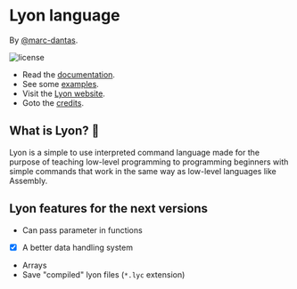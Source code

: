 # Lyon language
By [@marc-dantas](https://github.com/marc-dantas).

![license](https://img.shields.io/github/license/marc-dantas/lyon?style=flat-square)

- Read the [documentation](./markdown_docs/index.md).
- See some [examples](./markdown_docs/examples.md).
- Visit the [Lyon website](https://marc-dantas.github.io/lyon).
- Goto the [credits](./CREDITS.md).


## What is Lyon? 🤔
Lyon is a simple to use interpreted command language made for the purpose of teaching low-level programming to programming beginners with simple commands that work in the same way as low-level languages like Assembly.

## Lyon features for the next versions
- Can pass parameter in functions
- [x] A better data handling system
- Arrays
- Save "compiled" lyon files (`*.lyc` extension)
